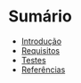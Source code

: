 # Sumário

- [Introdução](readme.md 'Introdução')
- [Requisitos](requirements.md 'Requisitos')
- [Testes](testing/readme.md 'Testes')
- [Referências](references.md 'Referências')

